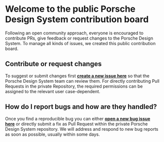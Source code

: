 # Welcome to the public Porsche Design System contribution board
Following an open community approach, everyone is encouraged to contribute PRs, give feedback or request changes to the Porsche Design System. To manage all kinds of issues, we created this public contribution board.

## Contribute or request changes
To suggest or submit changes first **[create a new issue here](https://github.com/porscheui/porsche-ui-contribution/issues/new/choose)** so that the Porsche Design System team can review them. For directly contributing Pull Requests in the private Repository, the required permissions can be assigned to the relevant user case-dependent.

## How do I report bugs and how are they handled?
Once you find a reproducible bug you can either **[open a new bug issue here](https://github.com/porscheui/porsche-ui-contribution/issues/new/choose)** or directly submit a fix as Pull Request within the private Porsche Design System repository. We will address and respond to new bug reports as soon as possible, usually within some days.
